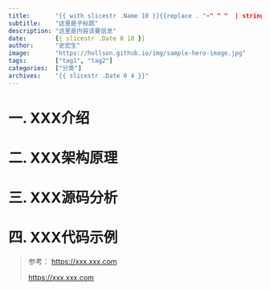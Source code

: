 ```yaml
---
title:       "{{ with slicestr .Name 10 }}{{replace . "-" " "  | strings.TrimLeft " " | title }}{{end}}"
subtitle:    "这里是子标题"
description: "这里是内容该要信息"
date:        {{ slicestr .Date 0 10 }}
author:      "史宏生"
image:       "https://hollson.github.io/img/sample-hero-image.jpg"
tags:        ["tag1", "tag2"]
categories:  ["分类"]
archives:    "{{ slicestr .Date 0 4 }}"
---
```


# 一. XXX介绍


# 二. XXX架构原理


# 三. XXX源码分析



# 四. XXX代码示例


> 参考：
> https://xxx.xxx.com
>
> https://xxx.xxx.com


